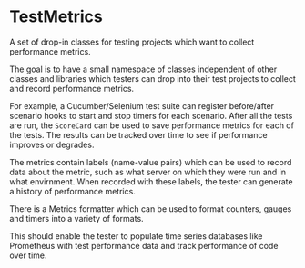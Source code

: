 # TestMetrics
A set of drop-in classes for testing projects which want to collect performance metrics.

The goal is to have a small namespace of classes independent of other classes and libraries which testers can drop into their test projects to collect and record performance metrics. 

For example, a Cucumber/Selenium test suite can register before/after scenario hooks to start and stop timers for each scenario. After all the tests are run, the `ScoreCard` can be used to save performance metrics for each of the tests. The results can be tracked over time to see if performance improves or degrades.

The metrics contain labels (name-value pairs) which can be used to record data about the metric, such as what server on which they were run and in what envirnment. When recorded with these labels, the tester can generate a history of performance metrics.

There is a Metrics formatter which can be used to format counters, gauges and timers into a variety of formats.

This should enable the tester to populate time series databases like Prometheus with test performance data and track performance of code over time.

